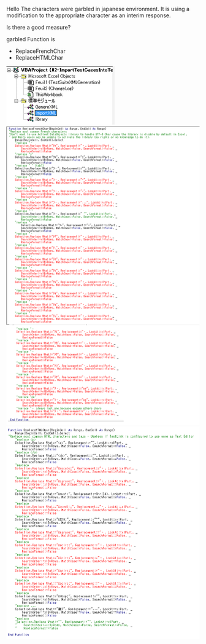 ﻿Hello 
The characters were garbled in japanese environment.
It is using a modification to the appropriate character as an interim response.

Is there a good measure?

garbled Function is 
- ReplaceFrenchChar
- ReplaceHTMLChar


![Module](https://github.com/takase1024/TestLink--ImportExcelMacroIssue/blob/master/Damaged-VBA/Module.png)
![VBA1](https://github.com/takase1024/TestLink--ImportExcelMacroIssue/blob/master/Damaged-VBA/garbledVBA1.png)
![VBA2](https://github.com/takase1024/TestLink--ImportExcelMacroIssue/blob/master/Damaged-VBA/garbledVBA2.png)





